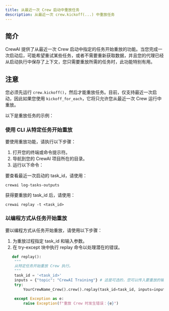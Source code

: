 ```yaml
---
title: 从最近一次 Crew 启动中重放任务
description: 从最近一次 crew.kickoff(...) 中重放任务
---
```


## 简介
CrewAI 提供了从最近一次 Crew 启动中指定的任务开始重放的功能。当您完成一次启动后，可能希望重试某些任务，或者不需要重新获取数据，并且您的代理已经从启动执行中保存了上下文，您只需要重放所需的任务时，此功能特别有用。

## 注意
您必须先运行 `crew.kickoff()`，然后才能重放任务。目前，仅支持最近一次启动，因此如果您使用 `kickoff_for_each`，它将只允许您从最近一次 Crew 运行中重放。

以下是重放任务的示例：

### 使用 CLI 从特定任务开始重放
要使用重放功能，请执行以下步骤：

1. 打开您的终端或命令提示符。
2. 导航到您的 CrewAI 项目所在的目录。
3. 运行以下命令：

要查看最近一次启动的 task_id，请使用：
```shell
crewai log-tasks-outputs
```

获得要重放的 task_id 后，请使用：
```shell
crewai replay -t <task_id>
```


### 以编程方式从任务开始重放
要以编程方式从任务开始重放，请使用以下步骤：

1. 为重放过程指定 task_id 和输入参数。
2. 在 try-except 块中执行 replay 命令以处理潜在的错误。

```python
   def replay():
    """
    从特定任务开始重放 Crew 执行。
    """
    task_id = '<task_id>'
    inputs = {"topic": "CrewAI Training"} # 这是可选的，您可以传入要重放的输入，否则将使用先前启动的输入
    try:
        YourCrewName_Crew().crew().replay(task_id=task_id, inputs=inputs)

    except Exception as e:
        raise Exception(f"重放 Crew 时发生错误：{e}")
```
